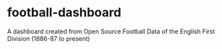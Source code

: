 # football-dashboard
A dashboard created from Open Source Football Data of the English First Division (1886-87 to present)
